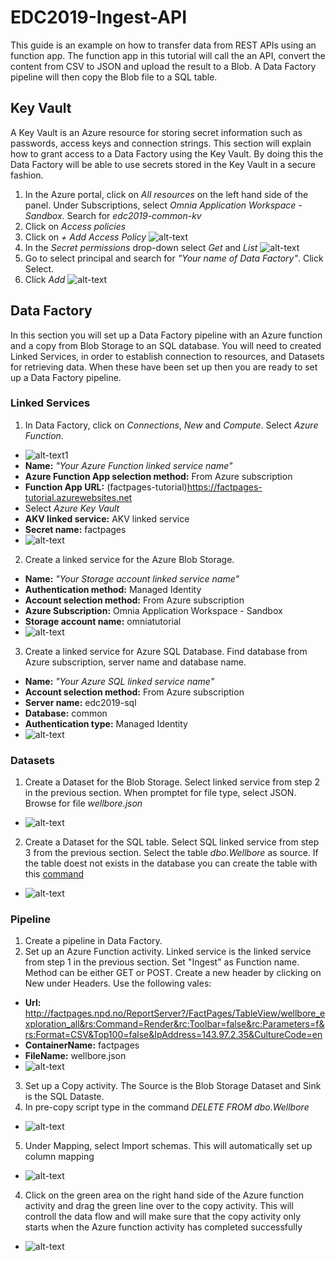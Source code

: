 # EDC2019-Ingest-API

This guide is an example on how to transfer data from REST APIs using an function app. The function app in this tutorial will call the an API, convert the content from CSV to JSON and upload the result to a Blob. A Data Factory pipeline will then copy the Blob file to a SQL table.

## Key Vault
A Key Vault is an Azure resource for storing secret information such as passwords, access keys and connection strings. This section will explain how to grant access to a Data Factory using the Key Vault. By doing this the Data Factory will be able to use secrets stored in the Key Vault in a secure fashion.

1. In the Azure portal, click on *All resources* on the left hand side of the panel. Under Subscriptions, select *Omnia Application Workspace - Sandbox*. Search for *edc2019-common-kv*
2. Click on *Access policies*
3. Click on *+ Add Access Policy*
![alt-text](./images/API/1_KeyVault.png)
4. In the *Secret permissions* drop-down select *Get* and *List*
![alt-text](./images/API/2_GetListSecrets.PNG)
5. Go to select principal and search for *"Your name of Data Factory"*. Click Select.
6. Click *Add*
![alt-text](./images/API/3_KeyVaultPermission.PNG)

## Data Factory
In this section you will set up a Data Factory pipeline with an Azure function and a copy from Blob Storage to an SQL database. You will need to created Linked Services, in order to establish connection to resources, and Datasets for retrieving data. When these have been set up then you are ready to set up a Data Factory pipeline.

### Linked Services
1. In Data Factory, click on *Connections*, *New* and *Compute*. Select *Azure Function*.
- ![alt-text1](./images/API/AzureFunctionCompute.PNG)
- **Name:** *"Your Azure Function linked service name"*
- **Azure Function App selection method:** From Azure subscription
- **Function App URL:** (factpages-tutorial)https://factpages-tutorial.azurewebsites.net
- Select *Azure Key Vault*
- **AKV linked service:** AKV linked service
- **Secret name:** factpages
- ![alt-text](./images/API/4_AzureFunctionLinkedService.PNG)

2. Create a linked service for the Azure Blob Storage.
- **Name:** *"Your Storage account linked service name"*
- **Authentication method:** Managed Identity
- **Account selection method:** From Azure subscription
- **Azure Subscription:** Omnia Application Workspace - Sandbox
- **Storage account name:** omniatutorial
- ![alt-text](./images/API/5_StorageAccountLinkedService.PNG)

3. Create a linked service for Azure SQL Database. Find database from Azure subscription, server name and database name.
- **Name:** *"Your Azure SQL linked service name"*
- **Account selection method:** From Azure subscription
- **Server name:** edc2019-sql
- **Database:** common
- **Authentication type:** Managed Identity
- ![alt-text](./images/API/6_SqlLinkedServiceName.PNG)

### Datasets
1. Create a Dataset for the Blob Storage. Select linked service from step 2 in the previous section. When promptet for file type, select JSON. Browse for file *wellbore.json*
- ![alt-text](./images/API/7_BlobDataset.PNG)
2. Create a Dataset for the SQL table. Select SQL linked service from  step 3 from the previous section. Select the table *dbo.Wellbore* as source. If the table doest not exists in the database you can create the table with this [command](https://github.com/equinor/omnia-tutorial/blob/master/docs/exercises/scripts/wellbore.sql)
- ![alt-text](./images/API/8_SqlDataset.PNG)

### Pipeline
1. Create a pipeline in Data Factory.
2. Set up an Azure Function activity. Linked service is the linked service from step 1 in the previous section. Set "Ingest" as Function name. Method can be either GET or POST. Create a new header by clicking on New under Headers. Use the following vales:
- **Url:** http://factpages.npd.no/ReportServer?/FactPages/TableView/wellbore_exploration_all&rs:Command=Render&rc:Toolbar=false&rc:Parameters=f&rs:Format=CSV&Top100=false&IpAddress=143.97.2.35&CultureCode=en
- **ContainerName:** factpages
- **FileName:** wellbore.json
- ![alt-text](./images/API/9_AzureFunctionActivity.PNG)
3. Set up a Copy activity. The Source is the Blob Storage Dataset and Sink is the SQL Dataste.
4. In pre-copy script type in the command *DELETE FROM  dbo.Wellbore*
- ![alt-text](./images/API/10_SourceSink.png)
5. Under Mapping, select Import schemas. This will automatically set up column mapping
- ![alt-text](./images/API/11_Mapping.PNG)
4. Click on the green area on the right hand side of the Azure function activity and drag the green line over to the copy activity. This will controll the data flow and will make sure that the copy activity only starts when the Azure function activity has completed successfully
- ![alt-text](./images/API/12_IngestApiPipeline.PNG)
